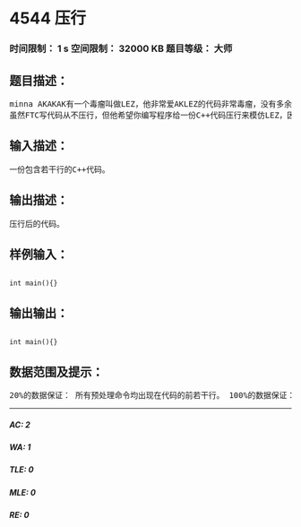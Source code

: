 # 4544 压行   
### 时间限制： 1 s     空间限制： 32000 KB     题目等级： 大师  
## 题目描述：  

<pre>
minna AKAKAK有一个毒瘤叫做LEZ，他非常爱AKLEZ的代码非常毒瘤，没有多余的空格，这点让FTC特别admire  
虽然FTC写代码从不压行，但他希望你编写程序给一份C++代码压行来模仿LEZ，因为他觉得这样可以给他带来好运气ＡＫＡＫＡＫ。具体而言，需要把所有能去掉的空白字符去掉，并把剩余的所有空白字符中能用空格代替的均用空格代替（具体参照样例）。其中，空白字符为空格' '、制表符'\t'、回车符'\r'及换行符'\n'。
</pre>
  
  
## 输入描述：  

<pre>
一份包含若干行的C++代码。
</pre>
  
  
## 输出描述：  

<pre>
压行后的代码。
</pre>
  
  
## 样例输入：  

<pre><code>
int main(){}
</code></pre>
  
  
## 输出输出：  

<pre><code>
int main(){}
</code></pre>
  
  
## 数据范围及提示：  

<pre>
20%的数据保证： 所有预处理命令均出现在代码的前若干行。 100%的数据保证： 总长度不超过20K； 不包含任何注释； 用引号括起来的字符串中不会再出现引号； 不包含以续行符形式出现的'\'； 所有操作符之间的空格均可以去掉（不会出现a- -b等情况）。标识符可以包含字母、数字、下划线'_'及美元字符'$'。保证数据不过于毒瘤（std都AC了哦）顺便立一个flag就是LEZAKAKAK
</pre>
  
  
***  

##### AC: 2  
##### WA: 1  
##### TLE: 0  
##### MLE: 0  
##### RE: 0  
